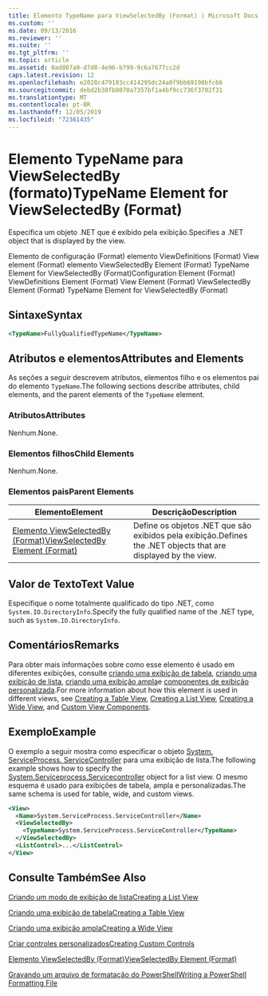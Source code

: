 ```yaml
---
title: Elemento TypeName para ViewSelectedBy (Format) | Microsoft Docs
ms.custom: ''
ms.date: 09/13/2016
ms.reviewer: ''
ms.suite: ''
ms.tgt_pltfrm: ''
ms.topic: article
ms.assetid: 0ad807a9-d7d8-4e96-b799-9c6a7677cc2d
caps.latest.revision: 12
ms.openlocfilehash: e2028c479103cc414295dc24a0f9bb69190bfc66
ms.sourcegitcommit: debd2b38fb8070a7357bf1a4bf9cc736f3702f31
ms.translationtype: MT
ms.contentlocale: pt-BR
ms.lasthandoff: 12/05/2019
ms.locfileid: "72361435"
---
```

# <a name="typename-element-for-viewselectedby-format"></a><span data-ttu-id="100aa-102">Elemento TypeName para ViewSelectedBy (formato)</span><span class="sxs-lookup"><span data-stu-id="100aa-102">TypeName Element for ViewSelectedBy (Format)</span></span>

<span data-ttu-id="100aa-103">Especifica um objeto .NET que é exibido pela exibição.</span><span class="sxs-lookup"><span data-stu-id="100aa-103">Specifies a .NET object that is displayed by the view.</span></span>

<span data-ttu-id="100aa-104">Elemento de configuração (Format) elemento ViewDefinitions (Format) View element (Format) elemento ViewSelectedBy Element (Format) TypeName Element for ViewSelectedBy (Format)</span><span class="sxs-lookup"><span data-stu-id="100aa-104">Configuration Element (Format) ViewDefinitions Element (Format) View Element (Format) ViewSelectedBy Element (Format) TypeName Element for ViewSelectedBy (Format)</span></span>

## <a name="syntax"></a><span data-ttu-id="100aa-105">Sintaxe</span><span class="sxs-lookup"><span data-stu-id="100aa-105">Syntax</span></span>

```xml
<TypeName>FullyQualifiedTypeName</TypeName>
```

## <a name="attributes-and-elements"></a><span data-ttu-id="100aa-106">Atributos e elementos</span><span class="sxs-lookup"><span data-stu-id="100aa-106">Attributes and Elements</span></span>

<span data-ttu-id="100aa-107">As seções a seguir descrevem atributos, elementos filho e os elementos pai do elemento `TypeName`.</span><span class="sxs-lookup"><span data-stu-id="100aa-107">The following sections describe attributes, child elements, and the parent elements of the `TypeName` element.</span></span>

### <a name="attributes"></a><span data-ttu-id="100aa-108">Atributos</span><span class="sxs-lookup"><span data-stu-id="100aa-108">Attributes</span></span>

<span data-ttu-id="100aa-109">Nenhum.</span><span class="sxs-lookup"><span data-stu-id="100aa-109">None.</span></span>

### <a name="child-elements"></a><span data-ttu-id="100aa-110">Elementos filhos</span><span class="sxs-lookup"><span data-stu-id="100aa-110">Child Elements</span></span>

<span data-ttu-id="100aa-111">Nenhum.</span><span class="sxs-lookup"><span data-stu-id="100aa-111">None.</span></span>

### <a name="parent-elements"></a><span data-ttu-id="100aa-112">Elementos pais</span><span class="sxs-lookup"><span data-stu-id="100aa-112">Parent Elements</span></span>

|<span data-ttu-id="100aa-113">Elemento</span><span class="sxs-lookup"><span data-stu-id="100aa-113">Element</span></span>|<span data-ttu-id="100aa-114">Descrição</span><span class="sxs-lookup"><span data-stu-id="100aa-114">Description</span></span>|
|-------------|-----------------|
|[<span data-ttu-id="100aa-115">Elemento ViewSelectedBy (Format)</span><span class="sxs-lookup"><span data-stu-id="100aa-115">ViewSelectedBy Element (Format)</span></span>](./viewselectedby-element-format.md)|<span data-ttu-id="100aa-116">Define os objetos .NET que são exibidos pela exibição.</span><span class="sxs-lookup"><span data-stu-id="100aa-116">Defines the .NET objects that are displayed by the view.</span></span>|

## <a name="text-value"></a><span data-ttu-id="100aa-117">Valor de Texto</span><span class="sxs-lookup"><span data-stu-id="100aa-117">Text Value</span></span>

<span data-ttu-id="100aa-118">Especifique o nome totalmente qualificado do tipo .NET, como `System.IO.DirectoryInfo`.</span><span class="sxs-lookup"><span data-stu-id="100aa-118">Specify the fully qualified name of the .NET type, such as `System.IO.DirectoryInfo`.</span></span>

## <a name="remarks"></a><span data-ttu-id="100aa-119">Comentários</span><span class="sxs-lookup"><span data-stu-id="100aa-119">Remarks</span></span>

<span data-ttu-id="100aa-120">Para obter mais informações sobre como esse elemento é usado em diferentes exibições, consulte [criando uma exibição de tabela](./creating-a-table-view.md), [criando uma exibição de lista](./creating-a-list-view.md), [criando uma exibição ampla](./creating-a-wide-view.md)e [componentes de exibição personalizada](./creating-custom-controls.md).</span><span class="sxs-lookup"><span data-stu-id="100aa-120">For more information about how this element is used in different views, see [Creating a Table View](./creating-a-table-view.md), [Creating a List View](./creating-a-list-view.md), [Creating a Wide View](./creating-a-wide-view.md), and [Custom View Components](./creating-custom-controls.md).</span></span>

## <a name="example"></a><span data-ttu-id="100aa-121">Exemplo</span><span class="sxs-lookup"><span data-stu-id="100aa-121">Example</span></span>

<span data-ttu-id="100aa-122">O exemplo a seguir mostra como especificar o objeto [System. ServiceProcess. ServiceController](/dotnet/api/System.ServiceProcess.ServiceController) para uma exibição de lista.</span><span class="sxs-lookup"><span data-stu-id="100aa-122">The following example shows how to specify the [System.Serviceprocess.Servicecontroller](/dotnet/api/System.ServiceProcess.ServiceController) object for a list view.</span></span> <span data-ttu-id="100aa-123">O mesmo esquema é usado para exibições de tabela, ampla e personalizadas.</span><span class="sxs-lookup"><span data-stu-id="100aa-123">The same schema is used for table, wide, and custom views.</span></span>

```xml
<View>
  <Name>System.ServiceProcess.ServiceController</Name>
  <ViewSelectedBy>
    <TypeName>System.ServiceProcess.ServiceController</TypeName>
  </ViewSelectedBy>
  <ListControl>...</ListControl>
</View>
```

## <a name="see-also"></a><span data-ttu-id="100aa-124">Consulte Também</span><span class="sxs-lookup"><span data-stu-id="100aa-124">See Also</span></span>

[<span data-ttu-id="100aa-125">Criando um modo de exibição de lista</span><span class="sxs-lookup"><span data-stu-id="100aa-125">Creating a List View</span></span>](./creating-a-list-view.md)

[<span data-ttu-id="100aa-126">Criando uma exibição de tabela</span><span class="sxs-lookup"><span data-stu-id="100aa-126">Creating a Table View</span></span>](./creating-a-table-view.md)

[<span data-ttu-id="100aa-127">Criando uma exibição ampla</span><span class="sxs-lookup"><span data-stu-id="100aa-127">Creating a Wide View</span></span>](./creating-a-wide-view.md)

[<span data-ttu-id="100aa-128">Criar controles personalizados</span><span class="sxs-lookup"><span data-stu-id="100aa-128">Creating Custom Controls</span></span>](./creating-custom-controls.md)

[<span data-ttu-id="100aa-129">Elemento ViewSelectedBy (Format)</span><span class="sxs-lookup"><span data-stu-id="100aa-129">ViewSelectedBy Element (Format)</span></span>](./viewselectedby-element-format.md)

[<span data-ttu-id="100aa-130">Gravando um arquivo de formatação do PowerShell</span><span class="sxs-lookup"><span data-stu-id="100aa-130">Writing a PowerShell Formatting File</span></span>](./writing-a-powershell-formatting-file.md)
